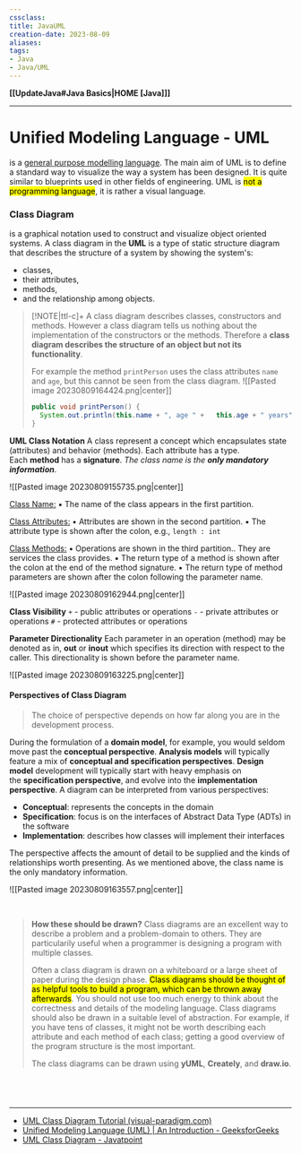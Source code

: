 ```yaml
---
cssclass:
title: JavaUML
creation-date: 2023-08-09
aliases:
tags:
- Java
- Java/UML
---
```

**[[UpdateJava#Java Basics|HOME [Java]]]**

---
# Unified Modeling Language - UML
is a <u>general purpose modelling language</u>. The main aim of UML is to define a standard way to visualize the way a system has been designed. It is quite similar to blueprints used in other fields of engineering. UML is <mark class="hltr-lightred">not a programming language</mark>, it is rather a visual language.

### Class Diagram
is a graphical notation used to construct and visualize object oriented systems. A class diagram in the **UML** is a type of static structure diagram that describes the structure of a system by showing the system's:
- classes,
- their attributes,
- methods,
- and the relationship among objects.

>[!NOTE|ttl-c]+ A class diagram describes classes, constructors and methods.
> However a class diagram tells us nothing about the implementation of the constructors or the methods. Therefore a **class diagram describes the structure of an object but not its functionality**.
> 
> For example the method `printPerson` uses the class attributes `name` and `age`, but this cannot be seen from the class diagram.
> ![[Pasted image 20230809164424.png|center]]
> ```java
> public void printPerson() {
> 	System.out.println(this.name + ", age " +   this.age + " years");
> }
> ```

**UML Class Notation**
A class represent a concept which encapsulates state (attributes) and behavior (methods). Each attribute has a type. Each **method** has a **signature**. _The class name is the **only mandatory information**_.

![[Pasted image 20230809155735.png|center]]

<u>Class Name:</u>
▪ The name of the class appears in the first partition.

<u>Class Attributes:</u>
▪ Attributes are shown in the second partition.
▪ The attribute type is shown after the colon, e.g., `length : int`

<u>Class Methods:</u>
▪ Operations are shown in the third partition.. They are services the class provides.
▪ The return type of a method is shown after the colon at the end of the method signature.
▪ The return type of method parameters are shown after the colon following the parameter name.

![[Pasted image 20230809162944.png|center]]

**Class Visibility**
`+` - public attributes or operations
`-` - private attributes or operations
`#` - protected attributes or operations

**Parameter Directionality**
Each parameter in an operation (method) may be denoted as in, **out** or **inout** which specifies its direction with respect to the caller. This directionality is shown before the parameter name.

![[Pasted image 20230809163225.png|center]]

#### Perspectives of Class Diagram
> The choice of perspective depends on how far along you are in the development process.

During the formulation of a **domain model**, for example, you would seldom move past the **conceptual perspective**. **Analysis models** will typically feature a mix of **conceptual and specification perspectives**. **Design model** development will typically start with heavy emphasis on the **specification perspective**, and evolve into the **implementation perspective**.
A diagram can be interpreted from various perspectives:
- **Conceptual**: represents the concepts in the domain
- **Specification**: focus is on the interfaces of Abstract Data Type (ADTs) in the software
- **Implementation**: describes how classes will implement their interfaces

The perspective affects the amount of detail to be supplied and the kinds of relationships worth presenting. As we mentioned above, the class name is the only mandatory information.

![[Pasted image 20230809163557.png|center]]

<br>

> **How these should be drawn?**
> Class diagrams are an excellent way to describe a problem and a problem-domain to others. They are particularily useful when a programmer is designing a program with multiple classes.
> 
> Often a class diagram is drawn on a whiteboard or a large sheet of paper during the design phase. <mark class="hltr-lightgreen">Class diagrams should be thought of as helpful tools to build a program, which can be thrown away afterwards</mark>. You should not use too much energy to think about the correctness and details of the modeling language. Class diagrams should also be drawn in a suitable level of abstraction. For example, if you have tens of classes, it might not be worth describing each attribute and each method of each class; getting a good overview of the program structure is the most important.
> 
> The class diagrams can be drawn using **yUML**, **Creately**, and **draw.io**.

<br>

# 
---
- [UML Class Diagram Tutorial (visual-paradigm.com)](https://www.visual-paradigm.com/guide/uml-unified-modeling-language/uml-class-diagram-tutorial/)
- [Unified Modeling Language (UML) | An Introduction - GeeksforGeeks](https://www.geeksforgeeks.org/unified-modeling-language-uml-introduction/)
- [UML Class Diagram - Javatpoint](https://www.javatpoint.com/uml-class-diagram)